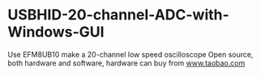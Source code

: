 # USBHID-20-channel-ADC-with-Windows-GUI
Use EFM8UB10 make a 20-channel low speed oscilloscope
Open source, both hardware and software, hardware can buy from www.taobao.com
